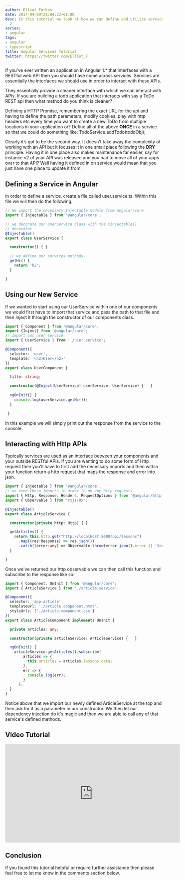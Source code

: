 ```yaml
---
author: Elliot Forbes
date: 2017-04-09T21:04:22+01:00
desc: In this tutorial we look at how we can define and utilize services within Angular
  2
series:
- angular
tags:
- angular
- typescript
title: Angular Services Tutorial
twitter: https://twitter.com/Elliot_F
---
```


If you’ve ever written an application in Angular 1.* that interfaces with a RESTful web API then you should have come across services. Services are essentially the interfaces we should use in order to interact with these APIs. 


They essentially provide a cleaner interface with which we can interact with APIs. If you are building a todo application that interacts with say a ToDo REST api then what method do you think is cleaner?


Defining a HTTP Promise, remembering the exact URL for the api and having to define the path parameters, modify cookies, play with http headers etc every time you want to create a new ToDo from multiple locations in your application or?
Define all of the above **ONCE** in a service so that we could do something like: TodoService.addTodo(todoObj);


Clearly it’s got to be the second way. It doesn’t take away the complexity of working with an API but it focuses it in one small place following the **DRY** principle. Having it in one place also makes maintenance far easier, say for instance v2 of your API was released and you had to move all of your apps over to that API? Well having it defined in on service would mean that you just have one place to update it from.


## Defining a Service in Angular


In order to define a service, create a file called user.service.ts. Within this file we will then do the following:


```ts
// We import the necessary Injectable module from angular/core
import { Injectable } from '@angular/core';

// we decorate our UserService class with the @Injectable()
// decorator
@Injectable()
export class UserService {

  constructor() { }

  // we define our services methods. 
  getHi() {
    return 'hi';
  }

}
```

## Using our New Service

If we wanted to start using our UserService within one of our components we would first have to import that service and pass the path to that file and then Inject it through the constructor of our components class.

```ts
import { Component } from '@angular/core';
import {Inject} from '@angular/core';
// Import our user service
import { UserService } from './user.service';

@Component({
  selector: 'user',
  template: '<h2>User</h2>'
})
export class UserComponent {

  title: string;

  constructor(@Inject(UserService) userService: UserService) {   }
  
  ngOnInit() {
    console.log(userService.getHi());
  }

 }
```

In this example we will simply print out the response from the service to the console.

## Interacting with Http APIs

Typically services are used as an interface between your components and your outside RESTful APIs. If you are wanting to do some form of Http request then you'll have to first add the necessary imports and then within your function return a http request that maps the response and error into json.

```ts
import { Injectable } from '@angular/core';
// we need these imports in order to do any http requests
import { Http, Response, Headers, RequestOptions } from '@angular/http';
import { Observable } from 'rxjs/Rx';

@Injectable()
export class ArticleService {

  constructor(private http: Http) { }

  getArticles() {
    return this.http.get("http://localhost:8000/api/lessons")
      .map((res:Response) => res.json())
      .catch((error:any) => Observable.throw(error.json().error || 'Server Error'));
  }

}
```

Once we've returned our http observable we can then call this function and subscribe to the response like so:

```ts
import { Component, OnInit } from '@angular/core';
import { ArticleService } from './article.service';

@Component({
  selector: 'app-article',
  templateUrl: './article.component.html',
  styleUrls: ['./article.component.css']
})
export class ArticleComponent implements OnInit {

  private articles: any;

  constructor(private articleService: ArticleService) {   }

  ngOnInit() { 
    articleService.getArticles().subscribe(
        articles => {
          this.articles = articles.lessons.data;
        },
        err => {
          console.log(err);
        }
      );
  }
}
```

Notice above that we import our newly defined ArticleService at the top and then ask for it as a parameter in our constructor. We then let our dependency injection do it's magic and then we are able to call any of that service's defined methods.

## Video Tutorial

<iframe width="560" height="315" src="https://www.youtube.com/embed/RJHNe1x5ov4" frameborder="0" allowfullscreen></iframe>

## Conclusion

If you found this tutorial helpful or require further assistance then please feel free to let me know in the comments section below.